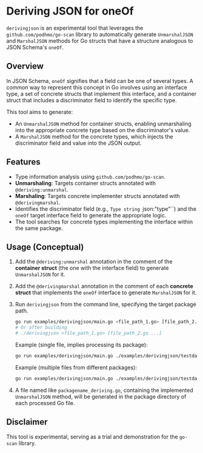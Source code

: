 # Deriving JSON for oneOf

`derivingjson` is an experimental tool that leverages the `github.com/podhmo/go-scan` library to automatically generate `UnmarshalJSON` and `MarshalJSON` methods for Go structs that have a structure analogous to JSON Schema's `oneOf`.

## Overview

In JSON Schema, `oneOf` signifies that a field can be one of several types. A common way to represent this concept in Go involves using an interface type, a set of concrete structs that implement this interface, and a container struct that includes a discriminator field to identify the specific type.

This tool aims to generate:
- An `UnmarshalJSON` method for container structs, enabling unmarshaling into the appropriate concrete type based on the discriminator's value.
- A `MarshalJSON` method for the concrete types, which injects the discriminator field and value into the JSON output.

## Features

-   Type information analysis using `github.com/podhmo/go-scan`.
-   **Unmarshaling**: Targets container structs annotated with `@deriving:unmarshal`.
-   **Marshaling**: Targets concrete implementer structs annotated with `@derivingmarshal`.
-   Identifies the discriminator field (e.g., `Type string `json:"type"``) and the `oneOf` target interface field to generate the appropriate logic.
-   The tool searches for concrete types implementing the interface within the same package.

## Usage (Conceptual)

1.  Add the `@deriving:unmarshal` annotation in the comment of the **container struct** (the one with the interface field) to generate `UnmarshalJSON` for it.
2.  Add the `@derivingmarshal` annotation in the comment of each **concrete struct** that implements the `oneOf` interface to generate `MarshalJSON` for it.
3.  Run `derivingjson` from the command line, specifying the target package path.

    ```bash
    go run examples/derivingjson/main.go <file_path_1.go> [file_path_2.go ...]
    # Or after building
    # ./derivingjson <file_path_1.go> [file_path_2.go ...]
    ```

    Example (single file, implies processing its package):
    ```bash
    go run examples/derivingjson/main.go ./examples/derivingjson/testdata/simple/models.go
    ```

    Example (multiple files from different packages):
    ```bash
    go run examples/derivingjson/main.go ./examples/derivingjson/testdata/separated/models/models.go ./examples/derivingjson/testdata/separated/shapes/shapes.go
    ```
3.  A file named like `packagename_deriving.go`, containing the implemented `UnmarshalJSON` method, will be generated in the package directory of each processed Go file.

## Disclaimer

This tool is experimental, serving as a trial and demonstration for the `go-scan` library.
